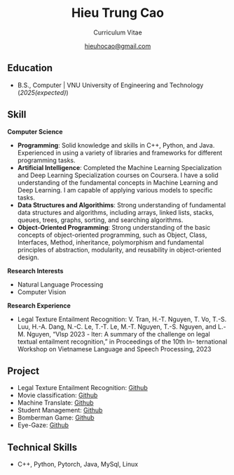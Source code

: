 <div align="Center">

<h1>Hieu Trung Cao</h1>

Curriculum Vitae

hieuhocao@gmail.com
</div>

<div align="Left">

## Education	 			        		
- B.S., Computer  | VNU University of Engineering and Technology (_2025(expected)_)

## Skill
**Computer Science**
- **Programming**: Solid knowledge and skills in C++, Python, and Java. Experienced in using a variety of libraries and frameworks for different programming tasks.
- **Artificial Intelligence**: Completed the Machine Learning Specialization and Deep Learning Specialization courses on Coursera. I have a solid understanding of the fundamental concepts in Machine Learning and Deep Learning. I am capable of applying various models to specific tasks. 
- **Data Structures and Algorithims**: Strong understanding of fundamental data structures and algorithms, including arrays, linked lists, stacks, queues, trees, graphs, sorting, and searching algorithms.
- **Object-Oriented Programming**: Strong understanding of the basic concepts of object-oriented programming, such as Object, Class, Interfaces, Method, inheritance, polymorphism and fundamental principles of abstraction, modularity, and reusability in object-oriented design.

**Research Interests**
- Natural Language Processing
- Computer Vision

**Research Experience**
- Legal Texture Entailment Recognition: V. Tran, H.-T. Nguyen, T. Vo, T.-S. Luu, H.-A. Dang, N.-C. Le, T.-T. Le, M.-T.
Nguyen, T.-S. Nguyen, and L.-M. Nguyen, “Vlsp 2023 - lter: A summary of the
challenge on legal textual entailment recognition,” in Proceedings of the 10th In-
ternational Workshop on Vietnamese Language and Speech Processing, 2023

## Project
- Legal Texture Entailment Recognition: [Github](https://github.com/HieuTrungCao/Legal_Textual_Entailment_Recognition/)
- Movie classification: [Github](https://github.com/HieuTrungCao/Classification_Movie/)
- Machine Translate: [Github](https://github.com/HieuTrungCao/Translation_Machine_La_Vi/)
- Student Management: [Github](https://github.com/HieuTrungCao/StudentManager/)
- Bomberman Game: [Github](https://github.com/HieuTrungCao/Nhom1_INT2204_45/)
- Eye-Gaze: [Github](https://github.com/HieuTrungCao/eye-gaze/)

## Technical Skills 
- C++, Python, Pytorch, Java, MySql, Linux
</div>